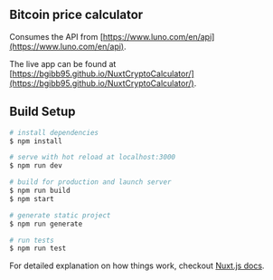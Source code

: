 ## Bitcoin price calculator

Consumes the API from [https://www.luno.com/en/api](https://www.luno.com/en/api).

The live app can be found at [https://bgibb95.github.io/NuxtCryptoCalculator/](https://bgibb95.github.io/NuxtCryptoCalculator/).

## Build Setup

``` bash
# install dependencies
$ npm install

# serve with hot reload at localhost:3000
$ npm run dev

# build for production and launch server
$ npm run build
$ npm start

# generate static project
$ npm run generate

# run tests
$ npm run test
```

For detailed explanation on how things work, checkout [Nuxt.js docs](https://nuxtjs.org).
